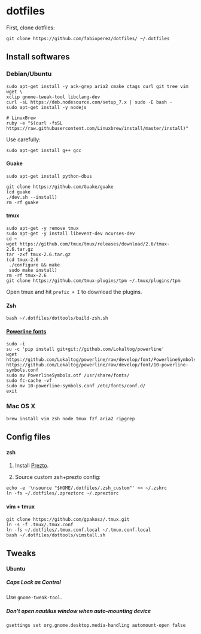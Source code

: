 # dotfiles

First, clone dotfiles:

```
git clone https://github.com/fabioperez/dotfiles/ ~/.dotfiles
```

## Install softwares
### Debian/Ubuntu
```
sudo apt-get install -y ack-grep aria2 cmake ctags curl git tree vim wget \
xclip gnome-tweak-tool libclang-dev
curl -sL https://deb.nodesource.com/setup_7.x | sudo -E bash -
sudo apt-get install -y nodejs

# LinuxBrew
ruby -e "$(curl -fsSL https://raw.githubusercontent.com/Linuxbrew/install/master/install)"
```

Use carefully:
```
sudo apt-get install g++ gcc
```

#### Guake

    sudo apt-get install python-dbus

    git clone https://github.com/Guake/guake
    (cd guake
    ./dev.sh --install)
    rm -rf guake

#### tmux
    sudo apt-get -y remove tmux
    sudo apt-get -y install libevent-dev ncurses-dev
    cd ~
    wget https://github.com/tmux/tmux/releases/download/2.6/tmux-2.6.tar.gz
    tar -zxf tmux-2.6.tar.gz
    (cd tmux-2.6
     ./configure && make
     sudo make install)
    rm -rf tmux-2.6
    git clone https://github.com/tmux-plugins/tpm ~/.tmux/plugins/tpm

Open tmux and hit `prefix + I` to download the plugins.
  
#### Zsh

    bash ~/.dotfiles/dottools/build-zsh.sh
    
#### [Powerline fonts](http://askubuntu.com/questions/283908/how-can-i-install-and-use-powerline-plugin)

```
sudo -i
su -c 'pip install git+git://github.com/Lokaltog/powerline'
wget https://github.com/Lokaltog/powerline/raw/develop/font/PowerlineSymbols.otf https://github.com/Lokaltog/powerline/raw/develop/font/10-powerline-symbols.conf
sudo mv PowerlineSymbols.otf /usr/share/fonts/
sudo fc-cache -vf
sudo mv 10-powerline-symbols.conf /etc/fonts/conf.d/
exit
```

### Mac OS X
```
brew install vim zsh node tmux fzf aria2 ripgrep
```
## Config files

#### zsh

1. Install [Prezto](https://github.com/sorin-ionescu/prezto).

2. Source custom zsh+prezto config:
```
echo -e '\nsource "$HOME/.dotfiles/.zsh_custom"' >> ~/.zshrc
ln -fs ~/.dotfiles/.zpreztorc ~/.zpreztorc
```

#### vim + tmux
```
git clone https://github.com/gpakosz/.tmux.git
ln -s -f .tmux/.tmux.conf
ln -fs ~/.dotfiles/.tmux.conf.local ~/.tmux.conf.local
bash ~/.dotfiles/dottools/vimstall.sh
```

## Tweaks

#### Ubuntu

##### Caps Lock as Control

Use `gnome-tweak-tool`.

##### Don't open nautilus window when auto-mounting device

    gsettings set org.gnome.desktop.media-handling automount-open false
